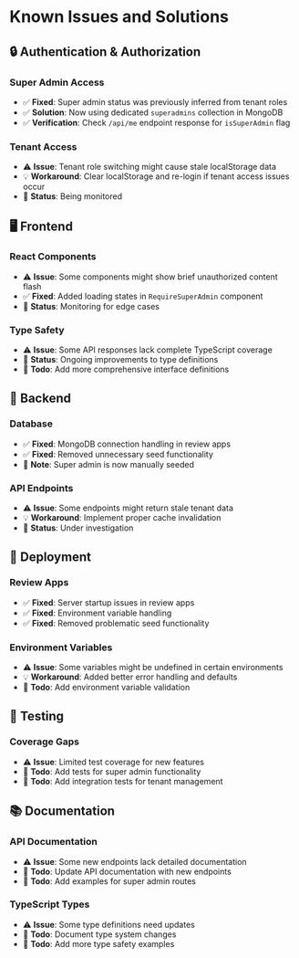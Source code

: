 # Known Issues and Solutions

## 🔒 Authentication & Authorization

### Super Admin Access
- ✅ **Fixed**: Super admin status was previously inferred from tenant roles
- ✅ **Solution**: Now using dedicated `superadmins` collection in MongoDB
- ✅ **Verification**: Check `/api/me` endpoint response for `isSuperAdmin` flag

### Tenant Access
- ⚠️ **Issue**: Tenant role switching might cause stale localStorage data
- 💡 **Workaround**: Clear localStorage and re-login if tenant access issues occur
- 🔄 **Status**: Being monitored

## 🖥️ Frontend

### React Components
- ⚠️ **Issue**: Some components might show brief unauthorized content flash
- ✅ **Fixed**: Added loading states in `RequireSuperAdmin` component
- 🔄 **Status**: Monitoring for edge cases

### Type Safety
- ⚠️ **Issue**: Some API responses lack complete TypeScript coverage
- 🔄 **Status**: Ongoing improvements to type definitions
- 📝 **Todo**: Add more comprehensive interface definitions

## 🔌 Backend

### Database
- ✅ **Fixed**: MongoDB connection handling in review apps
- ✅ **Fixed**: Removed unnecessary seed functionality
- 📝 **Note**: Super admin is now manually seeded

### API Endpoints
- ⚠️ **Issue**: Some endpoints might return stale tenant data
- 💡 **Workaround**: Implement proper cache invalidation
- 🔄 **Status**: Under investigation

## 🚀 Deployment

### Review Apps
- ✅ **Fixed**: Server startup issues in review apps
- ✅ **Fixed**: Environment variable handling
- ✅ **Fixed**: Removed problematic seed functionality

### Environment Variables
- ⚠️ **Issue**: Some variables might be undefined in certain environments
- 💡 **Workaround**: Added better error handling and defaults
- 📝 **Todo**: Add environment variable validation

## 🧪 Testing

### Coverage Gaps
- ⚠️ **Issue**: Limited test coverage for new features
- 📝 **Todo**: Add tests for super admin functionality
- 📝 **Todo**: Add integration tests for tenant management

## 📚 Documentation

### API Documentation
- ⚠️ **Issue**: Some new endpoints lack detailed documentation
- 📝 **Todo**: Update API documentation with new endpoints
- 📝 **Todo**: Add examples for super admin routes

### TypeScript Types
- ⚠️ **Issue**: Some type definitions need updates
- 📝 **Todo**: Document type system changes
- 📝 **Todo**: Add more type safety examples